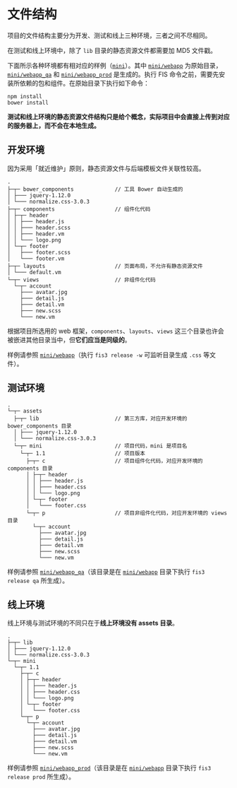 # 文件结构

项目的文件结构主要分为开发、测试和线上三种环境，三者之间不尽相同。

在测试和线上环境中，除了 `lib` 目录的静态资源文件都需要加 MD5 文件戳。

下面所示各种环境都有相对应的样例（[`mini`](../examples/mini)）。其中 [`mini/webapp`](../examples/mini/webapp) 为原始目录，[`mini/webapp_qa`](../examples/mini/webapp_qa) 和 [`mini/webapp_prod`](../examples/mini/webapp_prod) 是生成的。执行 FIS 命令之前，需要先安装所依赖的包和组件。在原始目录下执行如下命令：

```
npm install
bower install
```

**测试和线上环境的静态资源文件结构只是给个概念，实际项目中会直接上传到对应的服务器上，而不会在本地生成。**

## 开发环境

因为采用「就近维护」原则，静态资源文件与后端模板文件关联性较高。

```
.
├─┬─ bower_components             // 工具 Bower 自动生成的
│ ├─── jquery-1.12.0
│ └─── normalize.css-3.0.3
├─┬─ components                   // 组件化代码
│ ├─┬─ header
│ │ ├─── header.js
│ │ ├─── header.scss
│ │ ├─── header.vm
│ │ └─── logo.png
│ └─┬─ footer
│   ├─── footer.scss
│   └─── footer.vm
├─┬─ layouts                      // 页面布局，不允许有静态资源文件
│ └─── default.vm
└─┬─ views                        // 非组件化代码
  └─┬─ account
    ├─── avatar.jpg
    ├─── detail.js
    ├─── detail.vm
    ├─── new.scss
    └─── new.vm
```

根据项目所选用的 web 框架，`components`、`layouts`、`views` 这三个目录也许会被嵌进其他目录当中，但**它们应当是同级的**。

样例请参照 [`mini/webapp`](../examples/mini/webapp)（执行 `fis3 release -w` 可监听目录生成 `.css` 等文件）。

## 测试环境

```
.
└─┬─ assets
  ├─┬─ lib                        // 第三方库，对应开发环境的 bower_components 目录
  │ ├─── jquery-1.12.0
  │ └─── normalize.css-3.0.3
  └─┬─ mini                       // 项目代码，mini 是项目名
    └─┬─ 1.1                      // 项目版本
      ├─┬─ c                      // 项目组件化代码，对应开发环境的 components 目录
      │ ├─┬─ header
      │ │ ├─── header.js
      │ │ ├─── header.css
      │ │ └─── logo.png
      │ └─┬─ footer
      │   └─── footer.css
      └─┬─ p                      // 项目非组件化代码，对应开发环境的 views 目录
        └─┬─ account
          ├─── avatar.jpg
          ├─── detail.js
          ├─── detail.vm
          ├─── new.scss
          └─── new.vm
```

样例请参照 [`mini/webapp_qa`](../examples/mini/webapp_qa)（该目录是在 [`mini/webapp`](../examples/mini/webapp) 目录下执行 `fis3 release qa` 所生成）。

## 线上环境

线上环境与测试环境的不同只在于**线上环境没有 assets 目录**。

```
.
├─┬─ lib
│ ├─── jquery-1.12.0
│ └─── normalize.css-3.0.3
└─┬─ mini
  └─┬─ 1.1
    ├─┬─ c
    │ ├─┬─ header
    │ │ ├─── header.js
    │ │ ├─── header.css
    │ │ └─── logo.png
    │ └─┬─ footer
    │   └─── footer.css
    └─┬─ p
      └─┬─ account
        ├─── avatar.jpg
        ├─── detail.js
        ├─── detail.vm
        ├─── new.scss
        └─── new.vm
```

样例请参照 [`mini/webapp_prod`](../examples/mini/webapp_prod)（该目录是在 [`mini/webapp`](../examples/mini/webapp) 目录下执行 `fis3 release prod` 所生成）。
